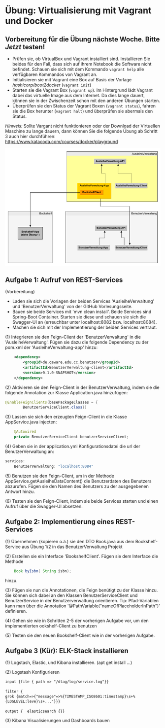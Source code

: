 # Übung: Virtualisierung mit Vagrant und Docker

## Vorbereitung für die Übung nächste Woche. Bitte _Jetzt_ testen!
* Prüfen sie, ob VirtualBox und Vagrant installiert sind. Installieren Sie beides für den Fall, dass sich auf ihrem Notebook die Software nicht befindet. Schauen sie sich mit dem Kommando `vagrant help` alle verfügbaren Kommandos von Vagrant an.
* Initialisieren sie mit Vagrant eine Box auf Basis der Vorlage *hashicorp/boot2docker* (`vagrant init`)
* Starten sie die Vagrant Box (`vagrant up`). Im Hintergrund lädt Vagrant dabei das virtuelle Image aus dem Internet. Da dies lange dauert, können sie in der Zwischenzeit schon mit den anderen Übungen starten.
* Überprüfen sie den Status der Vagrant Boxen (`vagrant status`), fahren sie die Box herunter (`vagrant halt`) und überprüfen sie abermals den Status.

*Hinweis:* Sollte Vargant nicht funktionieren oder der Download der Virtuellen Maschine zu lange dauern, dann können Sie die folgende Übung ab Schritt 3 auch hier durchführen: https://www.katacoda.com/courses/docker/playground

![Überblick über die Services](Uebung_ServicePackageDependencies.png)

## Aufgabe 1: Aufruf von REST-Services

(Vorbereitung)
* Laden sie sich die Vorlagen der beiden Services 'AusleiheVerwaltung' und 'BenutzerVerwaltung' von der GitHub Vorlesungsseite.
* Bauen sie beide Services mit 'mvn clean install'. Beide Services sind Spring-Boot Container. Starten sie diese und schauen sie sich die Swagger-UI an (erreuchbar unter localhost:8082 bzw. localhost:8084).
* Machen sie sich mit der Implementierung der beiden Services vertraut.  

(1) Integrieren sie den Feign-Client der 'BenutzerVerwaltung' in die 'AusleiheVerwaltung'. Fügen sie dazu die folgende Dependency zu der pom.xml der 'AusleiheVerwaltung-app' hinzu:
```xml
    <dependency>
        <groupId>de.qaware.edu.cc.benutzer</groupId>
        <artifactId>BenutzerVerwaltung-client</artifactId>
        <version>0.1.0-SNAPSHOT</version>
    </dependency>
```

(2) Aktivieren sie den Feign-Client in der BenutzerVerwaltung, indem sie die folgende Annotation zur Klasse Application.java hinzufügen:
```java
@EnableFeignClients(basePackageClasses = {
        BenutzerServiceClient.class})
```

(3) Lassen sie sich den erzeugten Feign-Client in die Klasse AppService.java injecten:
```java
    @Autowired
    private BenutzerServiceClient benutzerServiceClient;
```

(4) Geben sie in der application.yml Konfigurationsdatei die url der BenutzerVerwaltung an:
```javascript
services:
    BenutzerVerwaltung: "localhost:8084"
```

(5) Benutzen sie den Feign-Client, um in der Methode AppService.getAusleiheDataContent() die Benutzerdaten des Benutzers abzurufen. Fügen sie den Namen des Benutzers zu der ausgegebenen Antwort hinzu.

(6) Testen sie den Feign-Client, indem sie beide Services starten und einen Aufruf über die Swagger-UI absetzen.

## Aufgabe 2: Implementierung eines REST-Services

(1) Übernehmen (kopieren o.ä.) sie den DTO Book.java aus dem Bookshelf-Service aus Übung 1/2 in das BenutzerVerwaltung Projekt

(2) Erstellen sie ein Interface 'BookshelfClient'. Fügen sie dem Interface die Methode
```java
    Book byIsbn( String isbn); 
```
hinzu. 

(3) Fügen sie nun die Annotationen, die Feign benütigt zu der Klasse hinzu. Sie können sich dabei an den Klassen BenutzerServiceClient und BenutzerService in der Benutzerverwaltung orientieren.
Tip: Pfad-Variablen kann man über die Annotation '@PathVariable("nameOfPlaceholderInPath")' definieren. 

(4) Gehen sie wie in Schritten 2-5 der vorherigen Aufgabe vor, um den implementierten ookshelf-Client zu benutzen

(5) Testen sie den neuen Bookshelf-Client wie in der vorherigen Aufgabe.

## Aufgabe 3 (Kür): ELK-Stack installieren

(1)
Logstash, Elastic, und Kibana installieren. (apt get install …) 

(2)
Logstash Konfigurieren
```
input {file { path => "/dtag/log/service.log"}}

filter {
grok {match=>{"message"=>%{TIMESTAMP_ISO8601:timestamp}\s+%{LOGLEVEL:leve}\s+..."}}}

output {  elasticsearch {}}
```

(3)
Kibana Visualisierungen und Dashboards bauen
